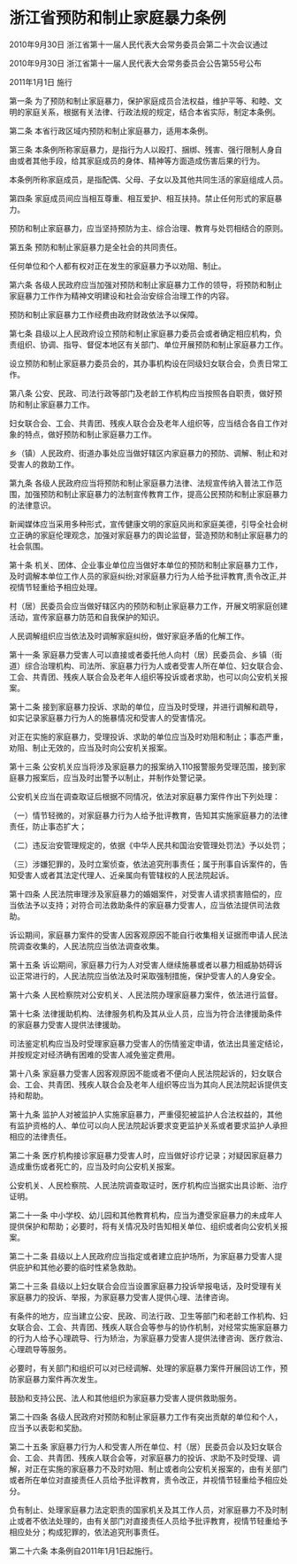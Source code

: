 # 浙江省预防和制止家庭暴力条例

2010年9月30日 浙江省第十一届人民代表大会常务委员会第二十次会议通过

2010年9月30日 浙江省第十一届人民代表大会常务委员会公告第55号公布

2011年1月1日 施行

<!-- INFO END -->

第一条 为了预防和制止家庭暴力，保护家庭成员合法权益，维护平等、和睦、文明的家庭关系，根据有关法律、行政法规的规定，结合本省实际，制定本条例。

第二条 本省行政区域内预防和制止家庭暴力，适用本条例。

第三条 本条例所称家庭暴力，是指行为人以殴打、捆绑、残害、强行限制人身自由或者其他手段，给其家庭成员的身体、精神等方面造成伤害后果的行为。

本条例所称家庭成员，是指配偶、父母、子女以及其他共同生活的家庭组成人员。

第四条 家庭成员间应当相互尊重、相互爱护、相互扶持。禁止任何形式的家庭暴力。

预防和制止家庭暴力，应当坚持预防为主、综合治理、教育与处罚相结合的原则。

第五条 预防和制止家庭暴力是全社会的共同责任。

任何单位和个人都有权对正在发生的家庭暴力予以劝阻、制止。

第六条 各级人民政府应当加强对预防和制止家庭暴力工作的领导，将预防和制止家庭暴力工作作为精神文明建设和社会治安综合治理工作的内容。

预防和制止家庭暴力工作经费由政府财政依法予以保障。

第七条 县级以上人民政府设立预防和制止家庭暴力委员会或者确定相应机构，负责组织、协调、指导、督促本地区有关部门、单位开展预防和制止家庭暴力工作。

设立预防和制止家庭暴力委员会的，其办事机构设在同级妇女联合会，负责日常工作。

第八条 公安、民政、司法行政等部门及老龄工作机构应当按照各自职责，做好预防和制止家庭暴力工作。

妇女联合会、工会、共青团、残疾人联合会及老年人组织等，应当结合各自工作对象的特点，做好预防和制止家庭暴力工作。

乡（镇）人民政府、街道办事处应当做好辖区内家庭暴力的预防、调解、制止和对受害人的救助工作。

第九条 各级人民政府应当将预防和制止家庭暴力法律、法规宣传纳入普法工作范围，加强预防和制止家庭暴力的法制宣传教育工作，提高公民预防和制止家庭暴力的法律意识。

新闻媒体应当采用多种形式，宣传健康文明的家庭风尚和家庭美德，引导全社会树立正确的家庭伦理观念，加强对家庭暴力的舆论监督，营造预防和制止家庭暴力的社会氛围。

第十条 机关、团体、企业事业单位应当做好本单位的预防和制止家庭暴力工作，及时调解本单位工作人员的家庭纠纷;对家庭暴力行为人给予批评教育,责令改正,并视情节轻重给予相应处理。

村（居）民委员会应当做好辖区内的预防和制止家庭暴力工作，开展文明家庭创建活动，宣传家庭暴力防范和自我保护的知识。

人民调解组织应当依法及时调解家庭纠纷，做好家庭矛盾的化解工作。

第十一条 家庭暴力受害人可以直接或者委托他人向村（居）民委员会、乡镇（街道）综合治理机构、司法所、家庭暴力行为人或者受害人所在单位、妇女联合会、工会、共青团、残疾人联合会及老年人组织等投诉或者求助，也可以向公安机关报案。

第十二条 接到家庭暴力投诉、求助的单位，应当及时受理，并进行调解和疏导，如实记录家庭暴力行为人的施暴情况和受害人的受害情况。

对正在实施的家庭暴力，受理投诉、求助的单位应当及时劝阻和制止；事态严重，劝阻、制止无效的，应当及时向公安机关报案。

第十三条 公安机关应当将涉及家庭暴力的报案纳入110报警服务受理范围，接到家庭暴力报案后，应当及时出警予以制止，并制作处警记录。

公安机关应当在调查取证后根据不同情况，依法对家庭暴力案件作出下列处理：

（一）情节轻微的，对家庭暴力行为人给予批评教育，告知其实施家庭暴力的法律责任，防止事态扩大；

（二）违反治安管理规定的，依据《中华人民共和国治安管理处罚法》予以处罚；

（三）涉嫌犯罪的，及时立案侦查，依法追究刑事责任；属于刑事自诉案件的，告知受害人或者其法定代理人、近亲属向有管辖权的人民法院起诉。

第十四条 人民法院审理涉及家庭暴力的婚姻案件，对受害人请求损害赔偿的，应当依法予以支持；对符合司法救助条件的家庭暴力受害人，应当依法提供司法救助。

诉讼期间，家庭暴力案件的受害人因客观原因不能自行收集相关证据而申请人民法院调查收集的，人民法院应当依法调查收集。

第十五条 诉讼期间，家庭暴力行为人对受害人继续施暴或者以暴力相威胁妨碍诉讼正常进行的，人民法院应当依法及时采取强制措施，保护受害人的人身安全。

第十六条 人民检察院对公安机关、人民法院办理家庭暴力案件，依法进行监督。

第十七条 法律援助机构、法律服务机构及其从业人员，应当为符合法律援助条件的家庭暴力受害人提供法律援助。

司法鉴定机构应当及时受理家庭暴力受害人的伤情鉴定申请，依法出具鉴定结论，并按规定对经济确有困难的受害人减免鉴定费用。

第十八条 家庭暴力受害人因客观原因不能或者不便向人民法院起诉的，妇女联合会、工会、共青团、残疾人联合会及老年人组织等应当为其向人民法院起诉提供支持和帮助。

第十九条 监护人对被监护人实施家庭暴力，严重侵犯被监护人合法权益的，其他有监护资格的人、单位可以向人民法院起诉要求变更监护关系或者要求监护人承担相应的法律责任。

第二十条 医疗机构接诊家庭暴力受害人时，应当做好诊疗记录；对疑因家庭暴力造成重伤或者死亡的，应当及时向公安机关报案。

公安机关、人民检察院、人民法院调查取证时，医疗机构应当据实出具诊断、治疗证明。

第二十一条 中小学校、幼儿园和其他教育机构，应当为遭受家庭暴力的未成年人提供保护和帮助；必要时，将有关情况及时告知相关单位、组织或者向公安机关报案。

第二十二条 县级以上人民政府应当指定或者建立庇护场所，为家庭暴力受害人提供庇护和其他必要的临时性紧急救助。

第二十三条 县级以上妇女联合会应当设置家庭暴力投诉举报电话，及时受理有关家庭暴力的投诉、举报，为家庭暴力受害人提供心理、法律咨询。

有条件的地方，应当建立公安、民政、司法行政、卫生等部门和老龄工作机构、妇女联合会、工会、共青团、残疾人联合会等参与的协作机制，对经常实施家庭暴力的行为人给予心理疏导、行为矫治，为家庭暴力受害人提供法律咨询、医疗救治、心理疏导等服务。

必要时，有关部门和组织可以对已经调解、处理的家庭暴力案件开展回访工作，预防家庭暴力案件再次发生。

鼓励和支持公民、法人和其他组织为家庭暴力受害人提供救助服务。

第二十四条 各级人民政府对预防和制止家庭暴力工作有突出贡献的单位和个人，应当予以表彰和奖励。

第二十五条 家庭暴力行为人和受害人所在单位、村（居）民委员会以及妇女联合会、工会、共青团、残疾人联合会等，对家庭暴力的投诉、求助不及时受理、调解，对正在实施的家庭暴力不及时劝阻、制止或者向公安机关报案的，由有关部门或者所在单位对直接责任人员给予批评教育，责令改正，并视情节轻重给予相应处分。

负有制止、处理家庭暴力法定职责的国家机关及其工作人员，对家庭暴力不及时制止或者不依法处理的，由有关部门对直接责任人员给予批评教育，视情节轻重给予相应处分；构成犯罪的，依法追究刑事责任。

第二十六条 本条例自2011年1月1日起施行。

